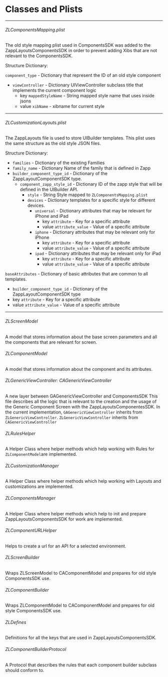 # Classes and Plists

* * *
###### ZLComponentsMapping.plist
The old style mapping plist used in ComponentsSDK was added to the ZappLayoutsComponentsSDK in order to prevent adding Xibs that are not relevant to the ComponentsSDK.

Structure Dictionary:

`component_type` - Dictionary that represent the ID of an old style component
  * `viewController` - Dictionary UIViewController subclass title that implements the current component logic
  	* key `mappedStyleName` - String mapped style name that uses inside jsons
  	* value `xibName` - xibname for current style

* * *
###### ZLCustomizationLayouts.plist
The ZappLayouts file is used to store UIBuilder templates. This plist uses the same structure as the old style JSON files.

Structure Dictionary:

* `families` - Dictionary of the existing Families
* `family_name` - Dictionary Name of the family that is defined in Zapp
 * `builder_component_type_id` - Dictionary of the ZappLayoutComponentSDK type.
   * `component_zapp_style_id` - Dictionary ID of the zapp style that will be defined in the UIBuilder API.
     * `style` - String Style mapped to `ZLComponentsMapping.plist`
     * `devices` - Dictionary templates for a specific style for different devices.
       * `universal` - Dictionary attributes that may be relevant for iPhone and iPad
	     * key `attribute` - Key for a specific attribute
 	     * value `attribute_value` - Value of a specific attribute
       * `iphone` - Dictionary attributes that may be relevant only for iPhone
         * key `attribute` - Key for a specific attribute
 	     * value `attribute_value` - Value of a specific attribute
       * `ipad` - Dictionary attributes that may be relevant only for iPad
         * key `attribute` - Key for a specific attribute
 	     * value `attribute_value` - Value of a specific attribute

`baseAttributes` - Dictionary of basic attributes that are common to all templates.
* `builder_component_type_id` - Dictionary of the ZappLayoutComponentSDK type
 * key `attribute` - Key for a specific attribute
 * value `attribute_value` - Value of a specific attribute

* * *
###### ZLScreenModel
A model that stores information about the base screen parameters and all the components that are relevant for screen.

###### ZLComponentModel
A model that stores information about the component and its attributes.

###### ZLGenericViewController: CAGenericViewController
A new layer between GAGenericViewController and ComponentsSDK
This file describes all the logic that is relevant to the creation and the usage of the Generic Component Screen with the ZappLayoutsComponentesSDK. In the current implementation, `GAGenericViewController` inherits from `ZLGenericViewController`. `ZLGenericViewController` inherits from `CAGenericViewController`

###### ZLRulesHelper
A Helper Class where helper methods which help working with Rules for `ZLComponentModel`are implemented.

###### ZLCustomizationManager
A Helper Class where helper methods which help working with Layouts and customizations are implemented.

###### ZLComponentsManager
A Helper Class where helper methods which help to init and prepare ZappLayoutsComponentsSDK for work are implemented.

###### ZLComponentURLHelper
Helps to create a url for an API for a selected environment.

###### ZLScreenBuilder
Wraps ZLScreenModel to CAComponentModel and prepares for old style ComponentsSDK use.

###### ZLComponentBuilder
Wraps ZLComponentModel to CAComponentModel and prepares for old style ComponentsSDK use.

###### ZLDefines
Definitions for all the keys that are used in ZappLayoutsComponentsSDK.

###### ZLComponentBuilderProtocol
A Protocol that describes the rules that each component builder subclass should conform to.
